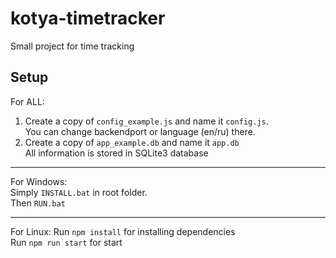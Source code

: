 # kotya-timetracker

Small project for time tracking

## Setup

For ALL:

1. Create a copy of `config_example.js` and name it `config.js`.  
   You can change backendport or language (en/ru) there.
2. Create a copy of `app_example.db` and name it `app.db`  
   All information is stored in SQLite3 database

---

For Windows:  
Simply `INSTALL.bat` in root folder.  
Then `RUN.bat`

---

For Linux:
Run `npm install` for installing dependencies  
Run `npm run start` for start
